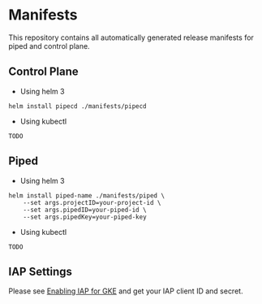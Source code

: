 # Manifests

This repository contains all automatically generated release manifests for piped and control plane.

## Control Plane

- Using helm 3

``` consolse
helm install pipecd ./manifests/pipecd
```

- Using kubectl

``` consolse
TODO
```

## Piped

- Using helm 3

``` console
helm install piped-name ./manifests/piped \
    --set args.projectID=your-project-id \
    --set args.pipedID=your-piped-id \
    --set args.pipedKey=your-piped-key
```

- Using kubectl

``` consolse
TODO
```

## IAP Settings

Please see [Enabling IAP for GKE](https://cloud.google.com/iap/docs/enabling-kubernetes-howto#enabling_iap) and get your IAP client ID and secret.
